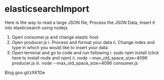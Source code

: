 # elasticsearchImport
Here is the way to read a large JSON file,
Process the JSON Data,
Insert it into elasticsearch using nodejs


1. Open consumer.js and change elastic host
2. Open producer.js
    i. Process and format your data
    ii. Change index and type in which you would like to insert your data
3. Open terminal and go to code and run following
    i. sudo npm install (click here to install node and npm)
    ii. node --max_old_space_size=4096 producer.js
    iii. node --max_old_space_size=4096 consumer.js

Blog goo.gl/zXK1De
